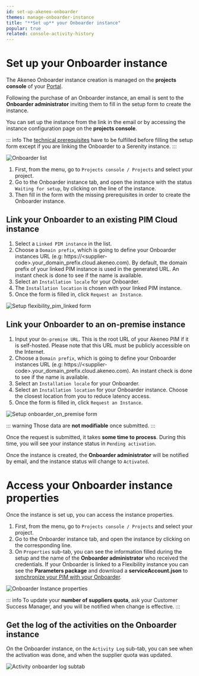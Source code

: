 ```yaml
---
id: set-up-akeneo-onboarder
themes: manage-onboarder-instance
title: "**Set up** your Onboarder instance"
popular: true
related: console-activity-history
---
```


# Set up your Onboarder instance

The Akeneo Onboarder instance creation is managed on the **projects console** of your [Portal](connect-to-your-portal.html). 

Following the purchase of an Onboarder instance, an email is sent to the **Onboarder administrator** inviting them to fill in the setup form to create the instance.

You can set up the instance from the link in the email or by accessing the instance configuration page on the **projects console**.

::: info
The [technical prerequisites](https://docs.akeneo.com/latest/onboarder/prerequisites/index.html#prerequisites) have to be fulfilled before filling the setup form except if you are linking the Onboarder to a Serenity instance.
:::

![Onboarder list](../img/onboarder_list_waiting_setup.jpg)

1. First, from the menu, go to `Projects console / Projects` and select your project.
2. Go to the Onboarder instance tab, and open the instance with the status `Waiting for setup`, by clicking on the line of the instance.
3. Then fill in the form with the missing prerequisites in order to create the Onboarder instance.

## Link your Onboarder to an existing PIM Cloud instance

1. Select a `Linked PIM instance` in the list.
2. Choose a `Domain prefix`, which is going to define your Onboarder instances URL (e.g: https://&lt;supplier-code&gt;.your_domain_prefix.cloud.akeneo.com). By default, the domain prefix of your linked PIM instance is used in the generated URL. An instant check is done to see if the name is available.
3. Select an `Installation locale` for your Onboarder.
4. The `Installation location` is chosen with your linked PIM instance.
5. Once the form is filled in, click `Request an Instance`.

![Setup flexibility_pim_linked form](../img/onboarder_setup.jpg)

## Link your Onboarder to an on-premise instance

1. Input your `On-premise URL`. This is the root URL of your Akeneo PIM if it is self-hosted. Please note that this URL must be publicly accessible on the Internet.
2. Choose a `Domain prefix`, which is going to define your Onboarder instances URL (e.g: https://&lt;supplier-code&gt;.your_domain_prefix.cloud.akeneo.com). An instant check is done to see if the name is available.
3. Select an `Installation locale` for your Onboarder.
4. Select an `Installation location` for your Onboarder instance. Choose the closest location from you to reduce latency access.
5. Once the form is filled in, click `Request an Instance`.


![Setup onboarder_on_premise form](../img/onboarder_setup_on_premise.jpg)

::: warning
Those data are **not modifiable** once submitted.
:::

Once the request is submitted, it takes **some time to process**. During this time, you will see your instance status in `Pending activation`.

Once the instance is created, the **Onboarder administrator** will be notified by email, and the instance status will change to `Activated`.

# Access your Onboarder instance properties

Once the instance is set up, you can access the instance properties.

1. First, from the menu, go to `Projects console / Projects` and select your project.
2. Go to the Onboarder instance tab, and open the instance by clicking on the corresponding line.
3. On `Properties` sub-tab, you can see the information filled during the setup and the name of the **Onboarder administrator** who received the credentials.
If your Onboarder is linked to a Flexibility instance you can see the **Parameters package** and download a **serviceAccount.json** to [synchronize your PIM with your Onboarder](https://docs.akeneo.com/latest/onboarder/prerequisites/index.html#pim).

![Onboarder Instance properties](../img/onboarder_properties.jpg)

::: info
To update your **number of suppliers quota**, ask your Customer Success Manager, and you will be notified when change is effective.
:::

## Get the log of the activities on the Onboarder instance

On the Onboarder instance, on the `Activity Log` sub-tab, you can see when the activation was done, and when the supplier quota was updated.

![Activity onboarder log subtab](../img/onboarder_activity_log.jpg)
